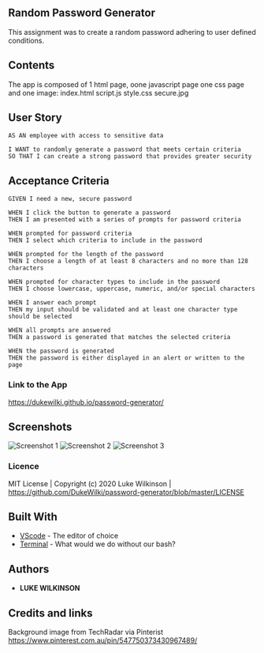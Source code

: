 ## Random Password Generator
This assignment was to create a random password adhering to user defined conditions. 

## Contents
<p>
The app is composed of 1 html page, oone javascript page one css page and one image: 
index.html script.js style.css secure.jpg
</p>

## User Story
<p>
    
    AS AN employee with access to sensitive data

    I WANT to randomly generate a password that meets certain criteria
    SO THAT I can create a strong password that provides greater security
   
</p>

## Acceptance Criteria 
<p>
    
    GIVEN I need a new, secure password
    
    WHEN I click the button to generate a password
    THEN I am presented with a series of prompts for password criteria
    
    WHEN prompted for password criteria
    THEN I select which criteria to include in the password
    
    WHEN prompted for the length of the password
    THEN I choose a length of at least 8 characters and no more than 128 characters
    
    WHEN prompted for character types to include in the password
    THEN I choose lowercase, uppercase, numeric, and/or special characters
    
    WHEN I answer each prompt
    THEN my input should be validated and at least one character type should be selected
    
    WHEN all prompts are answered
    THEN a password is generated that matches the selected criteria
    
    WHEN the password is generated
    THEN the password is either displayed in an alert or written to the page

</p>

### Link to the App
https://dukewilki.github.io/password-generator/

## Screenshots
![Screenshot 1](https://github.com/DukeWilki/password-generator/blob/master/assets/img/pw-before.JPG)
![Screenshot 2](https://github.com/DukeWilki/password-generator/blob/master/assets/img/pw-after.JPG)
![Screenshot 3](https://github.com/DukeWilki/password-generator/blob/master/assets/img/pw-prompt.JPG)

### Licence
MIT License | Copyright (c) 2020 Luke Wilkinson | https://github.com/DukeWilki/password-generator/blob/master/LICENSE

## Built With
* [VScode](https://code.visualstudio.com/) - The editor of choice
* [Terminal](https:///) - What would we do without our bash?

## Authors
* **LUKE WILKINSON**

## Credits and links
Background image from TechRadar via Pinterist https://www.pinterest.com.au/pin/547750373430967489/
